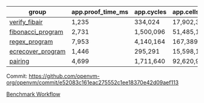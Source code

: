| group | app.proof_time_ms | app.cycles | app.cells_used | leaf.proof_time_ms | leaf.cycles | leaf.cells_used |
| -- | -- | -- | -- | -- | -- | -- |
| [verify_fibair](https://github.com/openvm-org/openvm/blob/benchmark-results/benchmarks/verify_fibair-e52083c161eac275552c1ee18370e42d09aef113.md) | 1,235 |  334,024 |  17,902,360 |- | - | - |
| [fibonacci_program](https://github.com/openvm-org/openvm/blob/benchmark-results/benchmarks/fibonacci-e52083c161eac275552c1ee18370e42d09aef113.md) | 2,731 |  1,500,096 |  51,485,167 | 3,879 |  1,263,009 |  70,216,934 |
| [regex_program](https://github.com/openvm-org/openvm/blob/benchmark-results/benchmarks/regex-e52083c161eac275552c1ee18370e42d09aef113.md) | 7,953 |  4,140,164 |  167,389,450 | 15,042 |  3,981,488 |  304,466,284 |
| [ecrecover_program](https://github.com/openvm-org/openvm/blob/benchmark-results/benchmarks/ecrecover-e52083c161eac275552c1ee18370e42d09aef113.md) | 1,446 |  295,291 |  15,598,160 | 13,058 |  2,990,588 |  244,742,232 |
| [pairing](https://github.com/openvm-org/openvm/blob/benchmark-results/benchmarks/pairing-e52083c161eac275552c1ee18370e42d09aef113.md) | 4,699 |  1,711,640 |  92,620,923 | 14,080 |  3,305,805 |  275,728,564 |


Commit: https://github.com/openvm-org/openvm/commit/e52083c161eac275552c1ee18370e42d09aef113

[Benchmark Workflow](https://github.com/openvm-org/openvm/actions/runs/13918905667)
